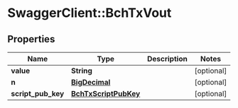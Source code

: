 # SwaggerClient::BchTxVout

## Properties
Name | Type | Description | Notes
------------ | ------------- | ------------- | -------------
**value** | **String** |  | [optional] 
**n** | [**BigDecimal**](BigDecimal.md) |  | [optional] 
**script_pub_key** | [**BchTxScriptPubKey**](BchTxScriptPubKey.md) |  | [optional] 

